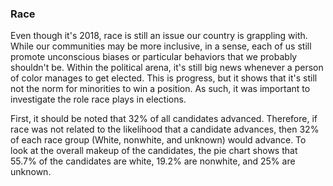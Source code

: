 ### Race

Even though it's 2018, race is still an issue our country is grappling with. While our communities may be more inclusive, in a sense, each of us still promote unconscious biases or particular behaviors that we probably shouldn't be. Within the political arena, it's still big news whenever a person of color manages to get elected. This is progress, but it shows that it's still not the norm for minorities to win a position. As such, it was important to investigate the role race plays in elections.


First, it should be noted that 32% of all candidates advanced. Therefore, if race was not related to the likelihood that a candidate advances, then 32% of each race group (White, nonwhite, and unknown) would advance. To look at the overall makeup of the candidates, the pie chart shows that 55.7% of the candidates are white, 19.2% are nonwhite, and 25% are unknown. 
